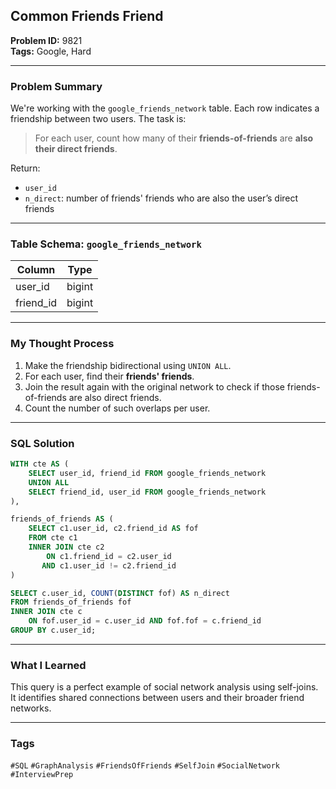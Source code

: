 ## Common Friends Friend

**Problem ID:** 9821  
**Tags:** Google, Hard  

---

### Problem Summary

We're working with the `google_friends_network` table. Each row indicates a friendship between two users. The task is:
> For each user, count how many of their **friends-of-friends** are **also their direct friends**.

Return:
- `user_id`
- `n_direct`: number of friends' friends who are also the user’s direct friends

---

### Table Schema: `google_friends_network`

| Column    | Type   |
|-----------|--------|
| user_id   | bigint |
| friend_id | bigint |

---

### My Thought Process

1. Make the friendship bidirectional using `UNION ALL`.
2. For each user, find their **friends' friends**.
3. Join the result again with the original network to check if those friends-of-friends are also direct friends.
4. Count the number of such overlaps per user.

---

### SQL Solution

```sql
WITH cte AS (
    SELECT user_id, friend_id FROM google_friends_network
    UNION ALL
    SELECT friend_id, user_id FROM google_friends_network
),

friends_of_friends AS (
    SELECT c1.user_id, c2.friend_id AS fof
    FROM cte c1
    INNER JOIN cte c2
        ON c1.friend_id = c2.user_id
       AND c1.user_id != c2.friend_id
)

SELECT c.user_id, COUNT(DISTINCT fof) AS n_direct
FROM friends_of_friends fof
INNER JOIN cte c
    ON fof.user_id = c.user_id AND fof.fof = c.friend_id
GROUP BY c.user_id;
```

---

### What I Learned

This query is a perfect example of social network analysis using self-joins. It identifies shared connections between users and their broader friend networks.

---

### Tags
`#SQL` `#GraphAnalysis` `#FriendsOfFriends` `#SelfJoin` `#SocialNetwork` `#InterviewPrep`
